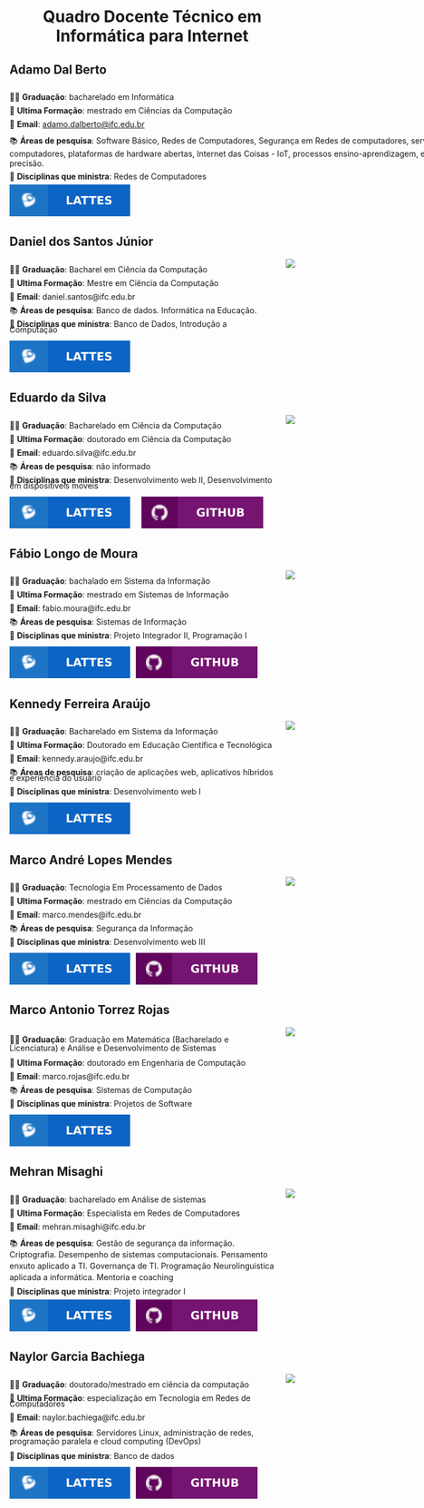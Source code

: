 <h1 style="text-align: center">Quadro Docente Técnico em Informática para Internet</h1>

<h2>Adamo Dal Berto</h2>
<section style="display: flex; justify-content: space-between; width: 100vw;">
<div>
    <p style="line-height: 10px">🧑‍🎓 <b>Graduação</b>:  bacharelado em Informática </p>
    <p style="line-height: 10px">📕 <b>Ultima Formação</b>: mestrado em Ciências da Computação</p>
    <p  style="line-height: 10px">📧 <b>Email</b>: <a href="adamo.dalberto@ifc.edu.br">adamo.dalberto@ifc.edu.br</a></p>
    <p >📚 <b>Áreas de pesquisa</b>: Software Básico, Redes de Computadores, Segurança em Redes de computadores, serviços de redes de computadores, plataformas de hardware abertas, Internet das Coisas - IoT, processos ensino-aprendizagem, e agricultura e pecuária de precisão.</p>
    <p style="line-height: 1px">📌 <b>Disciplinas que ministra</b>: Redes de Computadores</p>
    <div style="display: flex; gap: 20px">
        <div style="display: flex; align-items: center; ">
            <a href="http://lattes.cnpq.br/8484066168845222" style="cursor: pointer;"><img src="../files/lattes.svg"></a>
        </div>
    </div>
</div>
<div>
    <img src="http://servicosweb.cnpq.br/wspessoa/servletrecuperafoto?tipo=1&id=K4737526Z6" width="150">
</div>
</section>
<h2>Daniel dos Santos Júnior</h2>
<section style="display: flex; justify-content: space-between; gap: 20px">
<div >
    <p style="line-height: 10px">🧑‍🎓 <b>Graduação</b>: Bacharel em Ciência da Computação</p>
    <p style="line-height: 10px">📕 <b>Ultima Formação</b>: Mestre em Ciência da Computação</p>
    <p style="line-height: 10px">📧 <b>Email</b>: daniel.santos@ifc.edu.br</p>
    <p style="line-height: 10px">📚 <b>Áreas de pesquisa</b>: Banco de dados. Informática na Educação. </p>
    <p style="line-height: 10px">📌 <b>Disciplinas que ministra</b>: Banco de Dados, Introdução a Computação</p>
<div style="display: flex; gap: 20px">
<div style="display: flex; justify-content: space-between;">
    <a href="http://lattes.cnpq.br/7604028345371639" style="cursor: pointer"><img src="../files/lattes.svg"></a>
</div>
</div>
</div>
<div>
    <img src="http://servicosweb.cnpq.br/wspessoa/servletrecuperafoto?tipo=1&amp;id=K4711625Z6" width="150">
</div>
</section>
<h2>Eduardo da Silva</h2>
<section style="display: flex; justify-content: space-between; gap: 20px">
<div>
<p style="line-height: 10px">🧑‍🎓 <b>Graduação</b>: Bacharelado em Ciência da Computação</p>
<p style="line-height: 10px">📕 <b>Ultima Formação</b>: doutorado em Ciência da Computação </p>
<p style="line-height: 10px">📧 <b>Email</b>: eduardo.silva@ifc.edu.br</p>
<p style="line-height: 10px">📚 <b>Áreas de pesquisa</b>: não informado </p>
<p style="line-height: 10px">📌 <b>Disciplinas que ministra</b>: Desenvolvimento web II, Desenvolvimento em dispositiveis moveis</p>
<div>
<div style="display: flex; gap: 20px;">
    <a href="http://lattes.cnpq.br/5027650522905837" style="cursor: pointer"><img src="../files/lattes.svg"></a>
    <a href="https://github.com/eduardo-da-silva" style="cursor: pointer"><img src="../files/github.svg"></a>
</div>
</div>

</div>
<div>
    <img src="http://servicosweb.cnpq.br/wspessoa/servletrecuperafoto?tipo=1&amp;id=K4756577H3" width="150">  
</div>
</section>
<h2>Fábio Longo de Moura</h2>
<section style='display: flex; justify-content: space-between; gap: 20px'>
<div>
<p style="line-height: 10px">🧑‍🎓 <b>Graduação</b>: bachalado em Sistema da Informação</p>
<p style="line-height: 10px">📕 <b>Ultima Formação</b>: mestrado em Sistemas de Informação </p>
<p style="line-height: 10px">📧 <b>Email</b>: fabio.moura@ifc.edu.br</p>
<p style="line-height: 10px" >📚 <b>Áreas de pesquisa</b>: Sistemas de Informação</p>
<p style="line-height: 10px">📌 <b>Disciplinas que ministra</b>: Projeto Integrador II, Programação I </p>
<div style="display: flex; gap: 10px;">
    <a href="http://lattes.cnpq.br/9596158681950482" style="cursor: pointer"><img src="../files/lattes.svg"></a>
    <a href="https://github.com/ldmfabio" style="cursor: pointer"><img src="../files/github.svg"></a>
</div>
</div>
<div>
    <img src="http://servicosweb.cnpq.br/wspessoa/servletrecuperafoto?tipo=1&amp;id=K4444101J8" width="150">
</div>
</section>
<h2>Kennedy Ferreira Araújo</h2>
<section style="display: flex; justify-content: space-between; gap: 20px">
    <div>
    <p style="line-height: 10px">🧑‍🎓 <b>Graduação</b>: Bacharelado em Sistema da Informação</p>
    <p style="line-height: 10px">📕 <b>Ultima Formação</b>: Doutorado em Educação Científica e Tecnológica </p>
    <p style="line-height: 10px">📧 <b>Email</b>: kennedy.araujo@ifc.edu.br</p>
    <p style="line-height: 10px">📚 <b>Áreas de pesquisa</b>: criação de aplicações web, aplicativos híbridos e experiência do usuário</p>
    <p style="line-height: 10px">📌 <b>Disciplinas que ministra</b>: Desenvolvimento web I</p>
    <div style="display: flex; gap: 10px; ">
        <a href="http://lattes.cnpq.br/9669258330557293" style="cursor: pointer"><img src="../files/lattes.svg"></a>
    </div>  
</div>
<div>
    <img src="http://servicosweb.cnpq.br/wspessoa/servletrecuperafoto?tipo=1&amp;id=K8715398H6" width="150"> 
</div>
</section>
<h2>Marco André Lopes Mendes</h2>
<section style="display: flex; justify-content: space-between; gap: 20px">
<div>
<p style="line-height: 10px">🧑‍🎓 <b>Graduação</b>: Tecnologia Em Processamento de Dados</p>
<p style="line-height: 10px">📕 <b>Ultima Formação</b>: mestrado em Ciências da Computação</p>
<p style="line-height: 10px">📧 <b>Email</b>: marco.mendes@ifc.edu.br</p>
<p style="line-height: 10px">📚 <b>Áreas de pesquisa</b>: Segurança da Informação</p>
<p style="line-height: 10px">📌 <b>Disciplinas que ministra</b>: Desenvolvimento web III</p>
<div style="display: flex; gap: 10px; ">
    <a  href="http://lattes.cnpq.br/6726037692480363" style="cursor: pointer"><img src="../files/lattes.svg"></a>
    <a href="https://github.com/marrcandre" style="cursor: pointer" ><img src="../files/github.svg"></a>
</div>
</div>
<div>
    <img src="http://servicosweb.cnpq.br/wspessoa/servletrecuperafoto?tipo=1&amp;id=K4706940T1" width="150">    
</div>
</section>
<h2>Marco Antonio Torrez Rojas</h2>
<section style="display: flex; justify-content: space-between; gap: 20px">
<div>
<p style="line-height: 15px">🧑‍🎓 <b>Graduação</b>: Graduação em Matemática (Bacharelado e Licenciatura) e Análise e Desenvolvimento de Sistemas</p>
<p style="line-height: 10px">📕 <b>Ultima Formação</b>: doutorado em Engenharia de Computação</p>
<p style="line-height: 10px">📧 <b>Email</b>: marco.rojas@ifc.edu.br</p>
<p style="line-height: 10px">📚 <b>Áreas de pesquisa</b>:  Sistemas de Computação</p>
<p style="line-height: 10px">📌 <b>Disciplinas que ministra</b>: Projetos de Software</p>
<div style="display: flex; gap: 20px">
<div style="display: flex; gap: 10px;">
    <a href="http://lattes.cnpq.br/7332212563888239" style="cursor: pointer"><img src="../files/lattes.svg"></a>
</div>
</div>
</div>
<div>
    <img src="https://media.licdn.com/dms/image/v2/C5603AQH90NqOpDvy4Q/profile-displayphoto-shrink_800_800/profile-displayphoto-shrink_800_800/0/1516521557239?e=1732752000&v=beta&t=qUTwHtcMejtRntgB3M4Ge4lywv_Fn8QgC6zbHcUSr6A" width="150">
</div>
</section>
<h2>Mehran Misaghi</h2>
<section style="display: flex; justify-content: space-between; gap: 20px">
<div>
<p style="line-height: 10px">🧑‍🎓 <b>Graduação</b>: bacharelado em Análise de sistemas</p>
<p style="line-height: 10px">📕 <b>Ultima Formação</b>: Especialista em Redes de Computadores </p>
<p style="line-height: 10px">📧 <b>Email</b>: mehran.misaghi@ifc.edu.br</p>
<p style="line-height: 20px">📚 <b>Áreas de pesquisa</b>: Gestão de segurança da informação. Criptografia. Desempenho de sistemas computacionais. Pensamento enxuto aplicado a TI. Governança de TI. Programação Neurolinguistica aplicada a informática. Mentoria e coaching</p>
<p style="line-height: 1px">📌 <b>Disciplinas que ministra</b>: Projeto integrador I</p>
<div style="display: flex; gap: 10px;">
    <a  href="http://lattes.cnpq.br/7384745307950075" style="cursor: pointer"><img src="../files/lattes.svg"></a>
    <a href="https://github.com/mmisaghi" style="cursor: pointer"><img src="../files/github.svg"></a>
</div>
</div>
<div>
    <img src="http://servicosweb.cnpq.br/wspessoa/servletrecuperafoto?tipo=1&amp;id=K4701151P7" width="150">
</div>
</section>
<h2>Naylor Garcia Bachiega</h2>
<section style="display: flex;justify-content: space-between; gap: 20px">
<div>
<p style="line-height: 10px">🧑‍🎓 <b>Graduação</b>: doutorado/mestrado em ciência da computação</p>
<p style="line-height: 10px">📕 <b>Ultima Formação</b>: especialização em Tecnologia em Redes de Computadores </p>
<p style="line-height: 10px">📧 <b>Email</b>: naylor.bachiega@ifc.edu.br</p>
<p style="line-height: 15px">📚 <b>Áreas de pesquisa</b>: Servidores Linux, administração de redes, programação paralela e cloud computing (DevOps)</p>
<p style="line-height: 10px">📌 <b>Disciplinas que ministra</b>: Banco de dados</p>
<div style="display: flex; gap: 10px; ">
    <a href="http://lattes.cnpq.br/4151321913850263" style="cursor: pointer"><img src="../files/lattes.svg"></a>
    <a href="https://github.com/naylor" style="cursor: pointer"><img src="../files/github.svg"></a>
</div>
</div>
<div>
    <img src="http://servicosweb.cnpq.br/wspessoa/servletrecuperafoto?tipo=1&amp;id=K4563009U6" width="150">
</div>
</section>